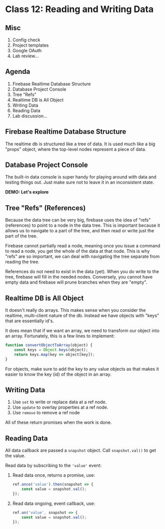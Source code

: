 Class 12: Reading and Writing Data
===

## Misc

1. Config check
1. Project templates
1. Google OAuth
1. Lab review...

## Agenda

1. Firebase Realtime Database Structure
1. Database Project Console
1. Tree "Refs"
1. Realtime DB is All Object
1. Writing Data
1. Reading Data
1. Lab discussion...

## Firebase Realtime Database Structure

The realtime db is structured like a tree of data. It is 
used much like a big "props" object, where the top-level
nodes represent a piece of data.

## Database Project Console

The built-in data console is super handy for playing around with data and testing
things out. Just make sure not to leave it in an inconsistent state.

**DEMO: Let's explore**
  
## Tree "Refs" (References)

Because the data tree can be very big, firebase uses the idea of "refs" (references)
to point to a node in the data tree. This is important because it allows us
to navigate to a part of the tree, and then read or write just the part of the tree.

Firebase cannot partially read a node, meaning once you issue a command to read a node,
you get the whole of the data at that node. This is why "refs" are so important, we can 
deal with navigating the tree separate from reading the tree.

References do not need to exist in the data (yet). When you do write to the tree, firebase
will fill in the needed nodes. Conversely, you cannot have empty data and firebase
will prune branches when they are "empty".

## Realtime DB is All Object

It doesn't really do arrays. This makes sense when you consider the realtime, 
multi-client nature of the db. Instead we have objects with "keys" that are
essentially id's. 

It does mean that if we want an array, we need to transform
our object into an array. Fortunately, this is a few lines to implement:

```js
function convertObjectToArray(object) {
    const keys = Object.keys(object);
    return keys.map(key => object[key]);
}
```

For objects, make sure to add the key to any value objects as that makes it easier to
know the key (id) of the object in an array.

## Writing Data

1. Use `set` to write or replace data at a ref node.
1. Use `update` to overlay properties at a ref node.
1. Use `remove` to remove a ref node

All of these return promises when the work is done.

## Reading Data

All data callback are passed a `snapshot` object. Call `snapshot.val()`
to get the value.

Read data by subscribing to the `'value'` event:

1. Read data once, returns a promise, use: 
    ```js
    ref.once('value').then(snapshot => {
        const value = snapshot.val();
    });
    ```
1. Read data ongoing, event callback, use: 
    ```js
    ref.on('value', snapshot => {
        const value = snapshot.val();
    });
    ```





